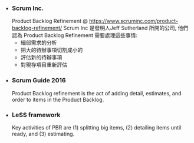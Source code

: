 - ### Scrum Inc.
  Product Backlog Refinement @ https://www.scruminc.com/product-backlog-refinement/
  Scrum Inc 是發明人Jeff Sutherland 所開的公司, 他們認為 Product Backlog Refinement 需要處理這些事情:
  * 細部需求的分析
  * 把大的待辦事項切割成小的
  * 評估新的待辦事項
  * 對現存項目重新評估
- ### Scrum Guide 2016
  Product Backlog refinement is the act of adding detail, estimates, and order to items in the Product Backlog.
- ### LeSS framework
  Key activities of PBR are (1) splitting big items, (2) detailing items until ready, and (3) estimating.